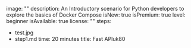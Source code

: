 image: ""
description: An Introductory scenario for Python developers to explore the basics of Docker Compose
isNew: true
isPremium: true
level: beginner
isAvailable: true
license: ""
steps:
- test.jpg
- step1.md
time: 20 minutes
title: Fast APIuk80

